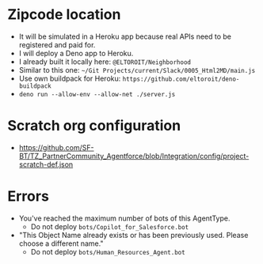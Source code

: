 # Zipcode location

- It will be simulated in a Heroku app because real APIs need to be registered and paid for.
- I will deploy a Deno app to Heroku.
- I already built it locally here: `@ELTOROIT/Neighborhood`
- Similar to this one: `~/Git Projects/current/Slack/0005_Html2MD/main.js`
- Use own buildpack for Heroku: `https://github.com/eltoroit/deno-buildpack`
- `deno run --allow-env --allow-net ./server.js`

# Scratch org configuration

- https://github.com/SF-BT/TZ_PartnerCommunity_Agentforce/blob/Integration/config/project-scratch-def.json

# Errors

- You've reached the maximum number of bots of this AgentType.
    - Do not deploy `bots/Copilot_for_Salesforce.bot`
- "This Object Name already exists or has been previously used. Please choose a different name."
    - Do not deploy `bots/Human_Resources_Agent.bot`
